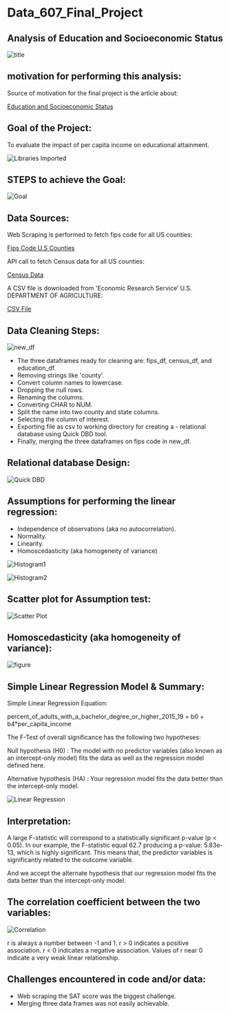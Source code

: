 # Data_607_Final_Project
## Analysis of Education and Socioeconomic Status

![title](images/title.png)

## motivation for performing this analysis:
Source of motivation for the final project is the article about: 


[Education and Socioeconomic Status](https://www.apa.org/pi/ses/resources/publications/education)

## Goal of the Project:

To evaluate the impact of 
per capita income on educational attainment.

![Libraries Imported](images/libraries.png)

## STEPS to achieve the Goal:

![Goal](images/goals.JPG)

## Data Sources:

Web Scraping is performed to fetch fips code for all US counties: 

[Fips Code U.S Counties](https://en.wikipedia.org/wiki/List_of_United_States_FIPS_codes_by_county)

API call to fetch Census data for all US counties:

[Census Data](https://api.census.gov/data/2019/acs/acs1?get=NAME,B01001_001E&for=county:*)

A CSV file is downloaded from 'Economic Research Service’ U.S. DEPARTMENT OF AGRICULTURE:

[CSV File](https://www.ers.usda.gov/data-products/county-level-data-sets/download-data/)

## Data Cleaning Steps:

![new_df](images/new_df.png)

- The three dataframes ready for cleaning are: fips_df, census_df, and education_df.
- Removing strings like 'county’.
- Convert column names to lowercase.
- Dropping the null rows.
- Renaming the columns.
- Converting CHAR to NUM.
- Split the name into two county and state columns.
- Selecting the column of interest.
- Exporting file as csv to working directory for creating a - relational database using Quick DBD tool.
- Finally, merging the three dataframes on fips code in new_df.

## Relational database Design:

![Quick DBD](images/quickdbd.png)

## Assumptions for performing the linear regression:

- Independence of observations (aka no autocorrelation).
-  Normality.
- Linearity.
- Homoscedasticity (aka homogeneity of variance)


![Histogram1](images/hist1.png)

![Histogram2](images/hist2.png)

## Scatter plot for Assumption test:

![Scatter Plot](images/scatter1.png)

## Homoscedasticity (aka homogeneity of variance):

![figure](images/hom_var_test.png)

## Simple Linear Regression Model & Summary:

Simple Linear Regression Equation:

percent_of_adults_with_a_bachelor_degree_or_higher_2015_19 = 
b0 + b4*per_capita_income

The F-Test of overall significance has the following two hypotheses:

Null hypothesis (H0) : The model with no predictor variables (also known as an intercept-only model) fits the data as well as the regression model defined here.

Alternative hypothesis (HA) : Your regression model fits the data better than the intercept-only model.

![Linear Regression](images/summarylm.png)

## Interpretation:

A large F-statistic will correspond to a statistically significant p-value (p < 0.05). In our example, the F-statistic equal 62.7 producing a p-value: 5.83e-13, which is highly significant. This means that, the predictor variables is significantly related to the outcome variable.

And we accept the alternate hypothesis that our regression model fits the data better than the intercept-only model.

## The correlation coefficient between the two variables:

![Correlation](images/cor.png)

r is always a number between -1 and 1. r > 0 indicates a positive association. r < 0 indicates a negative association. Values of r near 0 indicate a very weak linear relationship.

## Challenges encountered in code and/or data:

- Web scraping the SAT score was the biggest challenge.
- Merging three data frames was not easily achievable.
